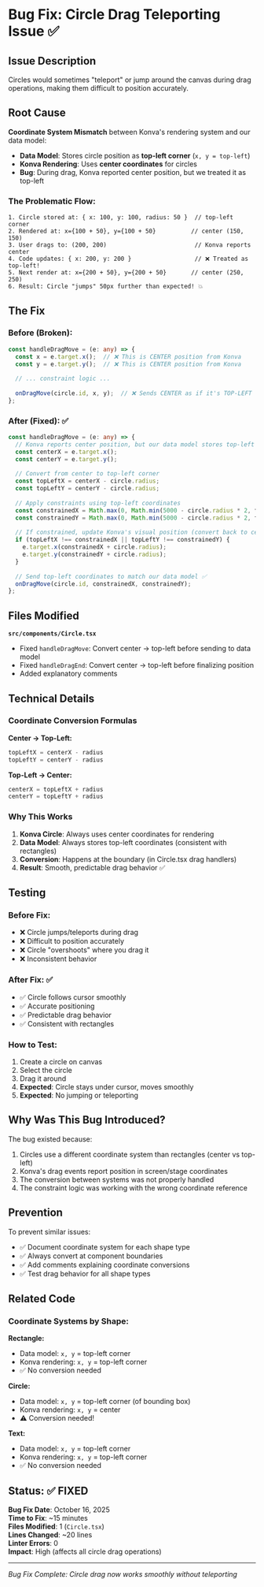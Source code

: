 # Bug Fix: Circle Drag Teleporting Issue ✅

## Issue Description
Circles would sometimes "teleport" or jump around the canvas during drag operations, making them difficult to position accurately.

## Root Cause
**Coordinate System Mismatch** between Konva's rendering system and our data model:

- **Data Model**: Stores circle position as **top-left corner** (`x, y = top-left`)
- **Konva Rendering**: Uses **center coordinates** for circles
- **Bug**: During drag, Konva reported center position, but we treated it as top-left

### The Problematic Flow:

```
1. Circle stored at: { x: 100, y: 100, radius: 50 }  // top-left corner
2. Rendered at: x={100 + 50}, y={100 + 50}          // center (150, 150)
3. User drags to: (200, 200)                         // Konva reports center
4. Code updates: { x: 200, y: 200 }                  // ❌ Treated as top-left!
5. Next render at: x={200 + 50}, y={200 + 50}       // center (250, 250)
6. Result: Circle "jumps" 50px further than expected! 💥
```

## The Fix

### Before (Broken):
```typescript
const handleDragMove = (e: any) => {
  const x = e.target.x();  // ❌ This is CENTER position from Konva
  const y = e.target.y();  // ❌ This is CENTER position from Konva
  
  // ... constraint logic ...
  
  onDragMove(circle.id, x, y);  // ❌ Sends CENTER as if it's TOP-LEFT
};
```

### After (Fixed): ✅
```typescript
const handleDragMove = (e: any) => {
  // Konva reports center position, but our data model stores top-left corner
  const centerX = e.target.x();
  const centerY = e.target.y();
  
  // Convert from center to top-left corner
  const topLeftX = centerX - circle.radius;
  const topLeftY = centerY - circle.radius;
  
  // Apply constraints using top-left coordinates
  const constrainedX = Math.max(0, Math.min(5000 - circle.radius * 2, topLeftX));
  const constrainedY = Math.max(0, Math.min(5000 - circle.radius * 2, topLeftY));
  
  // If constrained, update Konva's visual position (convert back to center)
  if (topLeftX !== constrainedX || topLeftY !== constrainedY) {
    e.target.x(constrainedX + circle.radius);
    e.target.y(constrainedY + circle.radius);
  }
  
  // Send top-left coordinates to match our data model ✅
  onDragMove(circle.id, constrainedX, constrainedY);
};
```

## Files Modified

**`src/components/Circle.tsx`**
- Fixed `handleDragMove`: Convert center → top-left before sending to data model
- Fixed `handleDragEnd`: Convert center → top-left before finalizing position
- Added explanatory comments

## Technical Details

### Coordinate Conversion Formulas

**Center → Top-Left:**
```typescript
topLeftX = centerX - radius
topLeftY = centerY - radius
```

**Top-Left → Center:**
```typescript
centerX = topLeftX + radius
centerY = topLeftY + radius
```

### Why This Works

1. **Konva Circle**: Always uses center coordinates for rendering
2. **Data Model**: Always stores top-left coordinates (consistent with rectangles)
3. **Conversion**: Happens at the boundary (in Circle.tsx drag handlers)
4. **Result**: Smooth, predictable drag behavior ✅

## Testing

### Before Fix:
- ❌ Circle jumps/teleports during drag
- ❌ Difficult to position accurately
- ❌ Circle "overshoots" where you drag it
- ❌ Inconsistent behavior

### After Fix: ✅
- ✅ Circle follows cursor smoothly
- ✅ Accurate positioning
- ✅ Predictable drag behavior
- ✅ Consistent with rectangles

### How to Test:
1. Create a circle on canvas
2. Select the circle
3. Drag it around
4. **Expected**: Circle stays under cursor, moves smoothly
5. **Expected**: No jumping or teleporting

## Why Was This Bug Introduced?

The bug existed because:
1. Circles use a different coordinate system than rectangles (center vs top-left)
2. Konva's drag events report position in screen/stage coordinates
3. The conversion between systems was not properly handled
4. The constraint logic was working with the wrong coordinate reference

## Prevention

To prevent similar issues:
- ✅ Document coordinate system for each shape type
- ✅ Always convert at component boundaries
- ✅ Add comments explaining coordinate conversions
- ✅ Test drag behavior for all shape types

## Related Code

### Coordinate Systems by Shape:

**Rectangle:**
- Data model: `x, y` = top-left corner
- Konva rendering: `x, y` = top-left corner
- ✅ No conversion needed

**Circle:**
- Data model: `x, y` = top-left corner (of bounding box)
- Konva rendering: `x, y` = center
- ⚠️ Conversion needed!

**Text:**
- Data model: `x, y` = top-left corner
- Konva rendering: `x, y` = top-left corner
- ✅ No conversion needed

## Status: ✅ FIXED

**Bug Fix Date**: October 16, 2025  
**Time to Fix**: ~15 minutes  
**Files Modified**: 1 (`Circle.tsx`)  
**Lines Changed**: ~20 lines  
**Linter Errors**: 0  
**Impact**: High (affects all circle drag operations)  

---

*Bug Fix Complete: Circle drag now works smoothly without teleporting*

